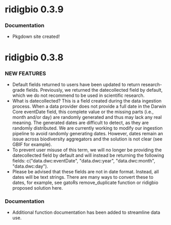 ridigbio 0.3.9
===========

### Documentation
* Pkgdown site created!

ridigbio 0.3.8
===========

### NEW FEATURES
* Default fields returned to users have been updated to return research-grade fields. Previously, we returned the datecollected field by default, which we do not recommend to be used in scientific research.
* What is datecollected? This is a field created during the data ingestion process. When a data provider does not provide a full date in the Darwin Core eventDate field, this complete value or the missing parts (i.e., month and/or day) are randomly generated and thus may lack any real meaning. The generated dates are difficult to detect, as they are randomly distributed. We are currently working to modify our ingestion pipeline to avoid randomly generating dates. However, dates remain an issue across biodiversity aggregators and the solution is not clear (see GBIF for example).
* To prevent user misuse of this term, we will no longer be providing the datecollected field by default and will instead be returning the following fields: c("data.dwc:eventDate", "data.dwc:year",  "data.dwc:month", "data.dwc:day").
* Please be advised that these fields are not in date format. Instead, all dates will be text strings. There are many ways to convert these to dates, for example, see gatoRs remove_duplicate function or ridigbio proposed solution here.

### Documentation
* Additional function documentation has been added to streamline data use.
